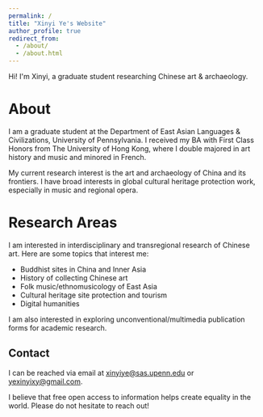 ```yaml
---
permalink: /
title: "Xinyi Ye's Website"
author_profile: true
redirect_from: 
  - /about/
  - /about.html
---
```


Hi! I'm Xinyi, a graduate student researching Chinese art & archaeology.

About
======
I am a graduate student at the Department of East Asian Languages & Civilizations, University of Pennsylvania. I received my BA with First Class Honors from The University of Hong Kong, where I double majored in art history and music and minored in French. 

My current research interest is the art and archaeology of China and its frontiers. I have broad interests in global cultural heritage protection work, especially in music and regional opera.


Research Areas
======
I am interested in interdisciplinary and transregional research of Chinese art. Here are some topics that interest me:

- Buddhist sites in China and Inner Asia
- History of collecting Chinese art
- Folk music/ethnomusicology of East Asia
- Cultural heritage site protection and tourism
- Digital humanities

I am also interested in exploring unconventional/multimedia publication forms for academic research.

Contact
------
I can be reached via email at xinyiye@sas.upenn.edu or yexinyixy@gmail.com.

I believe that free open access to information helps create equality in the world. Please do not hesitate to reach out!
